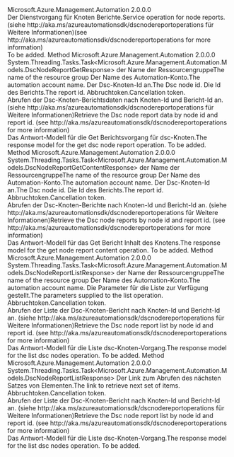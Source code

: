 <Type Name="IDscNodeReportsOperations" FullName="Microsoft.Azure.Management.Automation.IDscNodeReportsOperations">
  <TypeSignature Language="C#" Value="public interface IDscNodeReportsOperations" />
  <TypeSignature Language="ILAsm" Value=".class public interface auto ansi abstract IDscNodeReportsOperations" />
  <TypeSignature Language="DocId" Value="T:Microsoft.Azure.Management.Automation.IDscNodeReportsOperations" />
  <TypeSignature Language="VB.NET" Value="Public Interface IDscNodeReportsOperations" />
  <TypeSignature Language="F#" Value="type IDscNodeReportsOperations = interface" />
  <AssemblyInfo>
    <AssemblyName>Microsoft.Azure.Management.Automation</AssemblyName>
    <AssemblyVersion>2.0.0.0</AssemblyVersion>
  </AssemblyInfo>
  <Interfaces />
  <Docs>
    <summary>
            <span data-ttu-id="3fa12-101">Der Dienstvorgang für Knoten Berichte.</span><span class="sxs-lookup"><span data-stu-id="3fa12-101">Service operation for node reports.</span></span>  <span data-ttu-id="3fa12-102">(siehe http://aka.ms/azureautomationsdk/dscnodereportoperations für Weitere Informationen)</span><span class="sxs-lookup"><span data-stu-id="3fa12-102">(see http://aka.ms/azureautomationsdk/dscnodereportoperations for more information)</span></span>
            </summary>
    <remarks>To be added.</remarks>
  </Docs>
  <Members>
    <Member MemberName="GetAsync">
      <MemberSignature Language="C#" Value="public System.Threading.Tasks.Task&lt;Microsoft.Azure.Management.Automation.Models.DscNodeReportGetResponse&gt; GetAsync (string resourceGroupName, string automationAccount, Guid nodeId, Guid reportId, System.Threading.CancellationToken cancellationToken);" />
      <MemberSignature Language="ILAsm" Value=".method public hidebysig newslot virtual instance class System.Threading.Tasks.Task`1&lt;class Microsoft.Azure.Management.Automation.Models.DscNodeReportGetResponse&gt; GetAsync(string resourceGroupName, string automationAccount, valuetype System.Guid nodeId, valuetype System.Guid reportId, valuetype System.Threading.CancellationToken cancellationToken) cil managed" />
      <MemberSignature Language="DocId" Value="M:Microsoft.Azure.Management.Automation.IDscNodeReportsOperations.GetAsync(System.String,System.String,System.Guid,System.Guid,System.Threading.CancellationToken)" />
      <MemberSignature Language="F#" Value="abstract member GetAsync : string * string * Guid * Guid * System.Threading.CancellationToken -&gt; System.Threading.Tasks.Task&lt;Microsoft.Azure.Management.Automation.Models.DscNodeReportGetResponse&gt;" Usage="iDscNodeReportsOperations.GetAsync (resourceGroupName, automationAccount, nodeId, reportId, cancellationToken)" />
      <MemberType>Method</MemberType>
      <AssemblyInfo>
        <AssemblyName>Microsoft.Azure.Management.Automation</AssemblyName>
        <AssemblyVersion>2.0.0.0</AssemblyVersion>
      </AssemblyInfo>
      <ReturnValue>
        <ReturnType>System.Threading.Tasks.Task&lt;Microsoft.Azure.Management.Automation.Models.DscNodeReportGetResponse&gt;</ReturnType>
      </ReturnValue>
      <Parameters>
        <Parameter Name="resourceGroupName" Type="System.String" />
        <Parameter Name="automationAccount" Type="System.String" />
        <Parameter Name="nodeId" Type="System.Guid" />
        <Parameter Name="reportId" Type="System.Guid" />
        <Parameter Name="cancellationToken" Type="System.Threading.CancellationToken" />
      </Parameters>
      <Docs>
        <param name="resourceGroupName">
            <span data-ttu-id="3fa12-103">der Name der Ressourcengruppe</span><span class="sxs-lookup"><span data-stu-id="3fa12-103">The name of the resource group</span></span>
            </param>
        <param name="automationAccount">
            <span data-ttu-id="3fa12-104">Der Name des Automation-Konto.</span><span class="sxs-lookup"><span data-stu-id="3fa12-104">The automation account name.</span></span>
            </param>
        <param name="nodeId">
            <span data-ttu-id="3fa12-105">Der Dsc-Knoten-Id an.</span><span class="sxs-lookup"><span data-stu-id="3fa12-105">The Dsc node id.</span></span>
            </param>
        <param name="reportId">
            <span data-ttu-id="3fa12-106">Die Id des Berichts.</span><span class="sxs-lookup"><span data-stu-id="3fa12-106">The report id.</span></span>
            </param>
        <param name="cancellationToken">
            <span data-ttu-id="3fa12-107">Abbruchtoken.</span><span class="sxs-lookup"><span data-stu-id="3fa12-107">Cancellation token.</span></span>
            </param>
        <summary>
            <span data-ttu-id="3fa12-108">Abrufen der Dsc-Knoten-Berichtsdaten nach Knoten-Id und Bericht-Id an.  (siehe http://aka.ms/azureautomationsdk/dscnodereportoperations für Weitere Informationen)</span><span class="sxs-lookup"><span data-stu-id="3fa12-108">Retrieve the Dsc node report data by node id and report id.  (see http://aka.ms/azureautomationsdk/dscnodereportoperations for more information)</span></span>
            </summary>
        <returns>
            <span data-ttu-id="3fa12-109">Das Antwort-Modell für die Get Berichtsvorgang für dsc-Knoten.</span><span class="sxs-lookup"><span data-stu-id="3fa12-109">The response model for the get dsc node report operation.</span></span>
            </returns>
        <remarks>To be added.</remarks>
      </Docs>
    </Member>
    <Member MemberName="GetContentAsync">
      <MemberSignature Language="C#" Value="public System.Threading.Tasks.Task&lt;Microsoft.Azure.Management.Automation.Models.DscNodeReportGetContentResponse&gt; GetContentAsync (string resourceGroupName, string automationAccount, Guid nodeId, Guid reportId, System.Threading.CancellationToken cancellationToken);" />
      <MemberSignature Language="ILAsm" Value=".method public hidebysig newslot virtual instance class System.Threading.Tasks.Task`1&lt;class Microsoft.Azure.Management.Automation.Models.DscNodeReportGetContentResponse&gt; GetContentAsync(string resourceGroupName, string automationAccount, valuetype System.Guid nodeId, valuetype System.Guid reportId, valuetype System.Threading.CancellationToken cancellationToken) cil managed" />
      <MemberSignature Language="DocId" Value="M:Microsoft.Azure.Management.Automation.IDscNodeReportsOperations.GetContentAsync(System.String,System.String,System.Guid,System.Guid,System.Threading.CancellationToken)" />
      <MemberSignature Language="F#" Value="abstract member GetContentAsync : string * string * Guid * Guid * System.Threading.CancellationToken -&gt; System.Threading.Tasks.Task&lt;Microsoft.Azure.Management.Automation.Models.DscNodeReportGetContentResponse&gt;" Usage="iDscNodeReportsOperations.GetContentAsync (resourceGroupName, automationAccount, nodeId, reportId, cancellationToken)" />
      <MemberType>Method</MemberType>
      <AssemblyInfo>
        <AssemblyName>Microsoft.Azure.Management.Automation</AssemblyName>
        <AssemblyVersion>2.0.0.0</AssemblyVersion>
      </AssemblyInfo>
      <ReturnValue>
        <ReturnType>System.Threading.Tasks.Task&lt;Microsoft.Azure.Management.Automation.Models.DscNodeReportGetContentResponse&gt;</ReturnType>
      </ReturnValue>
      <Parameters>
        <Parameter Name="resourceGroupName" Type="System.String" />
        <Parameter Name="automationAccount" Type="System.String" />
        <Parameter Name="nodeId" Type="System.Guid" />
        <Parameter Name="reportId" Type="System.Guid" />
        <Parameter Name="cancellationToken" Type="System.Threading.CancellationToken" />
      </Parameters>
      <Docs>
        <param name="resourceGroupName">
            <span data-ttu-id="3fa12-110">der Name der Ressourcengruppe</span><span class="sxs-lookup"><span data-stu-id="3fa12-110">The name of the resource group</span></span>
            </param>
        <param name="automationAccount">
            <span data-ttu-id="3fa12-111">Der Name des Automation-Konto.</span><span class="sxs-lookup"><span data-stu-id="3fa12-111">The automation account name.</span></span>
            </param>
        <param name="nodeId">
            <span data-ttu-id="3fa12-112">Der Dsc-Knoten-Id an.</span><span class="sxs-lookup"><span data-stu-id="3fa12-112">The Dsc node id.</span></span>
            </param>
        <param name="reportId">
            <span data-ttu-id="3fa12-113">Die Id des Berichts.</span><span class="sxs-lookup"><span data-stu-id="3fa12-113">The report id.</span></span>
            </param>
        <param name="cancellationToken">
            <span data-ttu-id="3fa12-114">Abbruchtoken.</span><span class="sxs-lookup"><span data-stu-id="3fa12-114">Cancellation token.</span></span>
            </param>
        <summary>
            <span data-ttu-id="3fa12-115">Abrufen der Dsc-Knoten-Berichte nach Knoten-Id und Bericht-Id an.  (siehe http://aka.ms/azureautomationsdk/dscnodereportoperations für Weitere Informationen)</span><span class="sxs-lookup"><span data-stu-id="3fa12-115">Retrieve the Dsc node reports by node id and report id.  (see http://aka.ms/azureautomationsdk/dscnodereportoperations for more information)</span></span>
            </summary>
        <returns>
            <span data-ttu-id="3fa12-116">Das Antwort-Modell für das Get Bericht Inhalt des Knotens.</span><span class="sxs-lookup"><span data-stu-id="3fa12-116">The response model for the get node report content operation.</span></span>
            </returns>
        <remarks>To be added.</remarks>
      </Docs>
    </Member>
    <Member MemberName="ListAsync">
      <MemberSignature Language="C#" Value="public System.Threading.Tasks.Task&lt;Microsoft.Azure.Management.Automation.Models.DscNodeReportListResponse&gt; ListAsync (string resourceGroupName, string automationAccount, Microsoft.Azure.Management.Automation.Models.DscNodeReportListParameters parameters, System.Threading.CancellationToken cancellationToken);" />
      <MemberSignature Language="ILAsm" Value=".method public hidebysig newslot virtual instance class System.Threading.Tasks.Task`1&lt;class Microsoft.Azure.Management.Automation.Models.DscNodeReportListResponse&gt; ListAsync(string resourceGroupName, string automationAccount, class Microsoft.Azure.Management.Automation.Models.DscNodeReportListParameters parameters, valuetype System.Threading.CancellationToken cancellationToken) cil managed" />
      <MemberSignature Language="DocId" Value="M:Microsoft.Azure.Management.Automation.IDscNodeReportsOperations.ListAsync(System.String,System.String,Microsoft.Azure.Management.Automation.Models.DscNodeReportListParameters,System.Threading.CancellationToken)" />
      <MemberSignature Language="F#" Value="abstract member ListAsync : string * string * Microsoft.Azure.Management.Automation.Models.DscNodeReportListParameters * System.Threading.CancellationToken -&gt; System.Threading.Tasks.Task&lt;Microsoft.Azure.Management.Automation.Models.DscNodeReportListResponse&gt;" Usage="iDscNodeReportsOperations.ListAsync (resourceGroupName, automationAccount, parameters, cancellationToken)" />
      <MemberType>Method</MemberType>
      <AssemblyInfo>
        <AssemblyName>Microsoft.Azure.Management.Automation</AssemblyName>
        <AssemblyVersion>2.0.0.0</AssemblyVersion>
      </AssemblyInfo>
      <ReturnValue>
        <ReturnType>System.Threading.Tasks.Task&lt;Microsoft.Azure.Management.Automation.Models.DscNodeReportListResponse&gt;</ReturnType>
      </ReturnValue>
      <Parameters>
        <Parameter Name="resourceGroupName" Type="System.String" />
        <Parameter Name="automationAccount" Type="System.String" />
        <Parameter Name="parameters" Type="Microsoft.Azure.Management.Automation.Models.DscNodeReportListParameters" />
        <Parameter Name="cancellationToken" Type="System.Threading.CancellationToken" />
      </Parameters>
      <Docs>
        <param name="resourceGroupName">
            <span data-ttu-id="3fa12-117">der Name der Ressourcengruppe</span><span class="sxs-lookup"><span data-stu-id="3fa12-117">The name of the resource group</span></span>
            </param>
        <param name="automationAccount">
            <span data-ttu-id="3fa12-118">Der Name des Automation-Konto.</span><span class="sxs-lookup"><span data-stu-id="3fa12-118">The automation account name.</span></span>
            </param>
        <param name="parameters">
            <span data-ttu-id="3fa12-119">Die Parameter für die Liste zur Verfügung gestellt.</span><span class="sxs-lookup"><span data-stu-id="3fa12-119">The parameters supplied to the list operation.</span></span>
            </param>
        <param name="cancellationToken">
            <span data-ttu-id="3fa12-120">Abbruchtoken.</span><span class="sxs-lookup"><span data-stu-id="3fa12-120">Cancellation token.</span></span>
            </param>
        <summary>
            <span data-ttu-id="3fa12-121">Abrufen der Liste der Dsc-Knoten-Bericht nach Knoten-Id und Bericht-Id an.  (siehe http://aka.ms/azureautomationsdk/dscnodereportoperations für Weitere Informationen)</span><span class="sxs-lookup"><span data-stu-id="3fa12-121">Retrieve the Dsc node report list by node id and report id.  (see http://aka.ms/azureautomationsdk/dscnodereportoperations for more information)</span></span>
            </summary>
        <returns>
            <span data-ttu-id="3fa12-122">Das Antwort-Modell für die Liste dsc-Knoten-Vorgang.</span><span class="sxs-lookup"><span data-stu-id="3fa12-122">The response model for the list dsc nodes operation.</span></span>
            </returns>
        <remarks>To be added.</remarks>
      </Docs>
    </Member>
    <Member MemberName="ListNextAsync">
      <MemberSignature Language="C#" Value="public System.Threading.Tasks.Task&lt;Microsoft.Azure.Management.Automation.Models.DscNodeReportListResponse&gt; ListNextAsync (string nextLink, System.Threading.CancellationToken cancellationToken);" />
      <MemberSignature Language="ILAsm" Value=".method public hidebysig newslot virtual instance class System.Threading.Tasks.Task`1&lt;class Microsoft.Azure.Management.Automation.Models.DscNodeReportListResponse&gt; ListNextAsync(string nextLink, valuetype System.Threading.CancellationToken cancellationToken) cil managed" />
      <MemberSignature Language="DocId" Value="M:Microsoft.Azure.Management.Automation.IDscNodeReportsOperations.ListNextAsync(System.String,System.Threading.CancellationToken)" />
      <MemberSignature Language="F#" Value="abstract member ListNextAsync : string * System.Threading.CancellationToken -&gt; System.Threading.Tasks.Task&lt;Microsoft.Azure.Management.Automation.Models.DscNodeReportListResponse&gt;" Usage="iDscNodeReportsOperations.ListNextAsync (nextLink, cancellationToken)" />
      <MemberType>Method</MemberType>
      <AssemblyInfo>
        <AssemblyName>Microsoft.Azure.Management.Automation</AssemblyName>
        <AssemblyVersion>2.0.0.0</AssemblyVersion>
      </AssemblyInfo>
      <ReturnValue>
        <ReturnType>System.Threading.Tasks.Task&lt;Microsoft.Azure.Management.Automation.Models.DscNodeReportListResponse&gt;</ReturnType>
      </ReturnValue>
      <Parameters>
        <Parameter Name="nextLink" Type="System.String" />
        <Parameter Name="cancellationToken" Type="System.Threading.CancellationToken" />
      </Parameters>
      <Docs>
        <param name="nextLink">
            <span data-ttu-id="3fa12-123">Der Link zum Abrufen des nächsten Satzes von Elementen.</span><span class="sxs-lookup"><span data-stu-id="3fa12-123">The link to retrieve next set of items.</span></span>
            </param>
        <param name="cancellationToken">
            <span data-ttu-id="3fa12-124">Abbruchtoken.</span><span class="sxs-lookup"><span data-stu-id="3fa12-124">Cancellation token.</span></span>
            </param>
        <summary>
            <span data-ttu-id="3fa12-125">Abrufen der Liste der Dsc-Knoten-Bericht nach Knoten-Id und Bericht-Id an.  (siehe http://aka.ms/azureautomationsdk/dscnodereportoperations für Weitere Informationen)</span><span class="sxs-lookup"><span data-stu-id="3fa12-125">Retrieve the Dsc node report list by node id and report id.  (see http://aka.ms/azureautomationsdk/dscnodereportoperations for more information)</span></span>
            </summary>
        <returns>
            <span data-ttu-id="3fa12-126">Das Antwort-Modell für die Liste dsc-Knoten-Vorgang.</span><span class="sxs-lookup"><span data-stu-id="3fa12-126">The response model for the list dsc nodes operation.</span></span>
            </returns>
        <remarks>To be added.</remarks>
      </Docs>
    </Member>
  </Members>
</Type>